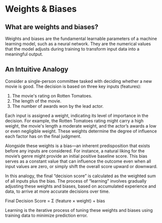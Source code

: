 # Weights & Biases


## What are weights and biases?
Weights and biases are the fundamental learnable parameters of a machine learning model, such as a neural network. They are the numerical values that the model adjusts during training to transform input data into a meaningful output.


## An Intuitive Analogy

Consider a single-person committee tasked with deciding whether a new movie is good. The decision is based on three key inputs (features):

1. The movie's rating on Rotten Tomatoes.
2. The length of the movie.
3. The number of awards won by the lead actor.

Each input is assigned a weight, indicating its level of importance in the decision. For example, the Rotten Tomatoes rating might carry a high weight, the movie's length a moderate weight, and the actor’s awards a low or even negligible weight. These weights determine the degree of influence each factor has on the final judgment.

Alongside these weights is a bias—an inherent predisposition that exists before any inputs are considered. For instance, a natural liking for the movie’s genre might provide an initial positive baseline score. This bias serves as a constant value that can influence the outcome even when all input values are zero, or simply shift the overall score upward or downward.

In this analogy, the final “decision score” is calculated as the weighted sum of all inputs plus the bias. The process of “learning” involves gradually adjusting these weights and biases, based on accumulated experience and data, to arrive at more accurate decisions over time.

Final Decision Score = Σ (feature × weight) + bias

Learning is the iterative process of tuning these weights and biases using training data to minimize prediction error.

